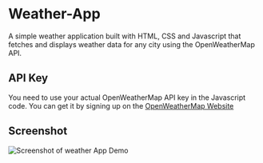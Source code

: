# Weather-App
A simple weather application built with HTML, CSS and Javascript that fetches and displays weather data for any city using the OpenWeatherMap API.
## API Key
You need to use your actual OpenWeatherMap API key in the Javascript code. You can get it by signing up on the [OpenWeatherMap Website](https://home.openweathermap.org/users/sign_up)
## Screenshot 
![Screenshot of weather App Demo](assets/images/weather-app-screenshot.png)
